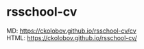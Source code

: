 # rsschool-cv
MD: https://ckolobov.github.io/rsschool-cv/cv \
HTML: https://ckolobov.github.io/rsschool-cv/
